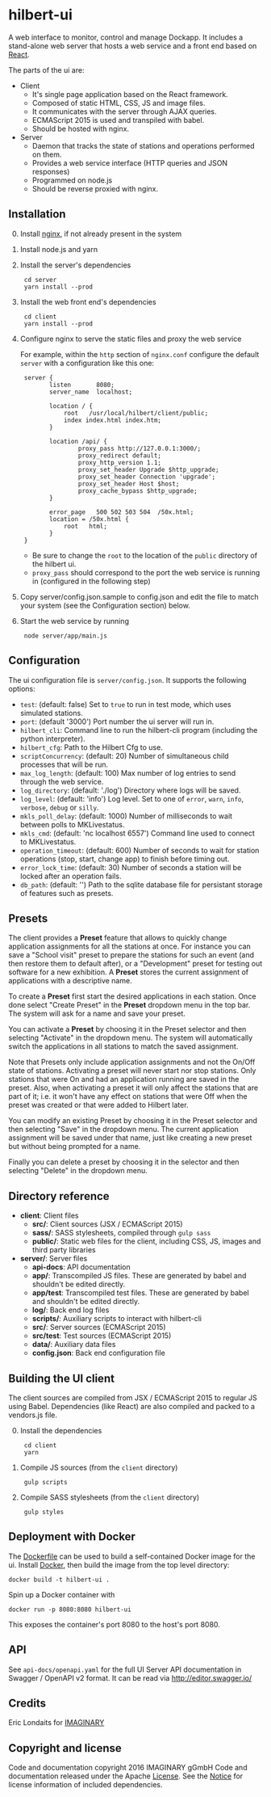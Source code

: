 # hilbert-ui

A web interface to monitor, control and manage Dockapp. It includes a stand-alone web server 
that hosts a web service and a front end based on [React](https://facebook.github.io/react/). 

The parts of the ui are:

- Client
    - It's single page application based on the React framework.
    - Composed of static HTML, CSS, JS and image files.
    - It communicates with the server through AJAX queries.
    - ECMAScript 2015 is used and transpiled with babel.
    - Should be hosted with nginx.
- Server
    - Daemon that tracks the state of stations and operations
      performed on them.
    - Provides a web service interface (HTTP queries and JSON responses)
    - Programmed on node.js
    - Should be reverse proxied with nginx.

## Installation

0. Install [nginx](https://nginx.org/), if not already present in the system

0. Install node.js and yarn

0. Install the server's dependencies

        cd server
        yarn install --prod

0. Install the web front end's dependencies

        cd client
        yarn install --prod

0. Configure nginx to serve the static files and proxy the web service
 
    For example, within the `http` section of `nginx.conf` configure the default `server` with a 
    configuration like this one:
 
        server {
               listen       8080;
               server_name  localhost;
        
               location / {
                   root   /usr/local/hilbert/client/public;
                   index index.html index.htm;
               }
        
               location /api/ {
                       proxy_pass http://127.0.0.1:3000/;
                       proxy_redirect default;
                       proxy_http_version 1.1;
                       proxy_set_header Upgrade $http_upgrade;
                       proxy_set_header Connection 'upgrade';
                       proxy_set_header Host $host;
                       proxy_cache_bypass $http_upgrade;
               }
        
               error_page   500 502 503 504  /50x.html;
               location = /50x.html {
                   root   html;
               }
        }

    * Be sure to change the `root` to the location of the `public` directory of the hilbert ui. 
    * `proxy_pass` should correspond to the port the web service is running in (configured in the
      following step)
      
0. Copy server/config.json.sample to config.json and edit the file to match your system 
(see the Configuration section) below.
      
0. Start the web service by running

        node server/app/main.js

## Configuration

The ui configuration file is `server/config.json`. It supports the following options:

- `test`: (default: false) Set to `true` to run in test mode, which uses simulated stations.
- `port`: (default '3000') Port number the ui server will run in.
- `hilbert_cli`: Command line to run the hilbert-cli program (including the python interpreter).
- `hilbert_cfg`: Path to the Hilbert Cfg to use.
- `scriptConcurrency`: (default: 20) Number of simultaneous child processes that will be run.
- `max_log_length`: (default: 100) Max number of log entries to send through the web service.
- `log_directory`: (default: './log') Directory where logs will be saved.
- `log_level`: (default: 'info') Log level. Set to one of `error`, `warn`, `info`, `verbose`, `debug` or `silly`.
- `mkls_poll_delay`: (default: 1000) Number of milliseconds to wait between polls to MKLivestatus.
- `mkls_cmd`: (default: 'nc localhost 6557') Command line used to connect to MKLivestatus.
- `operation_timeout`: (default: 600) Number of seconds to wait for station operations (stop, start, change app) to finish before timing out.
- `error_lock_time`: (default: 30) Number of seconds a station will be locked after an operation fails.
- `db_path`: (default: '') Path to the sqlite database file for persistant storage of features such as presets. 

## Presets

The client provides a **Preset** feature that allows to quickly change application assignments for all the
stations at once. For instance you can save a "School visit" preset to prepare the stations for such
an event (and then restore them to default after), or a "Development" preset for testing out software for
a new exhibition. A **Preset** stores the current assignment of applications with a descriptive name.

To create a **Preset** first start the desired applications in each station. Once done select "Create Preset" 
in the **Preset** dropdown menu in the top bar. The system will ask for a name and save your preset.

You can activate a **Preset** by choosing it in the Preset selector and then selecting "Activate"
in the dropdown menu. The system will automatically switch the applications in all stations to match the
saved assignment.

Note that Presets only include application assignments and not the On/Off state of stations. Activating
a preset will never start nor stop stations. Only stations that were On and had an application running 
are saved in the preset. Also, when activating a preset it will only affect the stations that are part of 
it; i.e. it won't have any effect on stations that were Off when the preset was created or that were added 
to Hilbert later.

You can modify an existing Preset by choosing it in the Preset selector and then selecting "Save" in the
dropdown menu. The current application assignment will be saved under that name, just like creating a new
preset but without being prompted for a name.

Finally you can delete a preset by choosing it in the selector and then selecting "Delete" in the dropdown
menu.

## Directory reference

- **client**: Client files
    - **src/**: Client sources (JSX / ECMAScript 2015)
    - **sass/**: SASS stylesheets, compiled through `gulp sass`
    - **public/**: Static web files for the client, including CSS, JS, images and 
          third party libraries
- **server/**: Server files
    - **api-docs**: API documentation
    - **app/**: Transcompiled JS files. These are generated by babel and shouldn't be edited directly.
    - **app/test**: Transcompiled test files. These are generated by babel and shouldn't be edited directly.
    - **log/**: Back end log files
    - **scripts/**: Auxiliary scripts to interact with hilbert-cli
    - **src/**: Server sources (ECMAScript 2015)
    - **src/test**: Test sources (ECMAScript 2015)
    - **data/**: Auxiliary data files
    - **config.json**: Back end configuration file

## Building the UI client

The client sources are compiled from JSX / ECMAScript 2015 to regular JS using Babel. 
Dependencies (like React) are also compiled and packed to a vendors.js file. 

0. Install the dependencies

        cd client
        yarn

0. Compile JS sources (from the `client` directory)

        gulp scripts

0. Compile SASS stylesheets (from the `client` directory)

        gulp styles

## Deployment with Docker

The [Dockerfile](Dockerfile) can be used to build a self-contained Docker image for the ui. 
Install [Docker](https://www.docker.com/), then build the image from the top level directory:

    docker build -t hilbert-ui .

Spin up a Docker container with

    docker run -p 8080:8080 hilbert-ui

This exposes the container's port 8080 to the host's port 8080.

## API

See `api-docs/openapi.yaml` for the full UI Server API documentation in Swagger / OpenAPI v2 format. 
It can be read via http://editor.swagger.io/ 

## Credits

Eric Londaits for [IMAGINARY](https://www.imaginary.org)

## Copyright and license

Code and documentation copyright 2016 IMAGINARY gGmbH 
Code and documentation released under the Apache [License](LICENSE.md).
See the [Notice](NOTICE.md) for license information of included 
dependencies.
